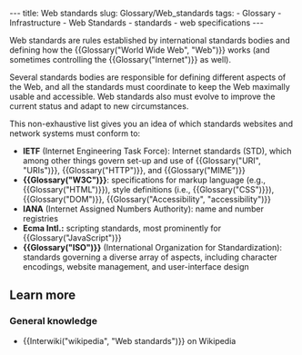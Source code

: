 --- title: Web standards slug: Glossary/Web_standards tags: - Glossary - Infrastructure - Web Standards - standards - web specifications ---

Web standards are rules established by international standards bodies and defining how the {{Glossary("World Wide Web", "Web")}} works (and sometimes controlling the {{Glossary("Internet")}} as well).

Several standards bodies are responsible for defining different aspects of the Web, and all the standards must coordinate to keep the Web maximally usable and accessible. Web standards also must evolve to improve the current status and adapt to new circumstances.

This non-exhaustive list gives you an idea of which standards websites and network systems must conform to:

- **IETF** (Internet Engineering Task Force): Internet standards (STD), which among other things govern set-up and use of {{Glossary("URI", "URIs")}}, {{Glossary("HTTP")}}, and {{Glossary("MIME")}}
- **{{Glossary("W3C")}}**: specifications for markup language (e.g., {{Glossary("HTML")}}), style definitions (i.e., {{Glossary("CSS")}}), {{Glossary("DOM")}}, {{Glossary("Accessibility", "accessibility")}}
- **IANA** (Internet Assigned Numbers Authority): name and number registries
- **Ecma Intl.:** scripting standards, most prominently for {{Glossary("JavaScript")}}
- **{{Glossary("ISO")}}** (International Organization for Standardization): standards governing a diverse array of aspects, including character encodings, website management, and user-interface design

## Learn more

### General knowledge

- {{Interwiki("wikipedia", "Web standards")}} on Wikipedia
